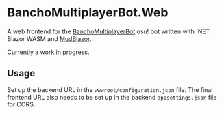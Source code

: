 # BanchoMultiplayerBot.Web

A web frontend for the [BanchoMultiplayerBot](https://github.com/matte-ek/BanchoMultiplayerBot) osu! bot written with .NET Blazor WASM and [MudBlazor](https://mudblazor.com/).

Currently a work in progress.

## Usage

Set up the backend URL in the `wwwroot/configuration.json` file. The final
frontend URL also needs to be set up in the backend `appsettings.json` file for CORS.
